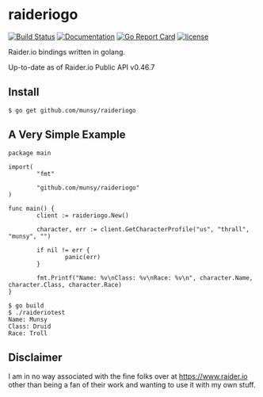 # raideriogo 
[![Build Status](https://travis-ci.org/Munsy/raideriogo.svg?branch=master)](https://travis-ci.org/Munsy/raideriogo)  [![Documentation](https://godoc.org/github.com/munsy/raideriogo?status.svg)](https://godoc.org/github.com/munsy/raideriogo)  [![Go Report Card](https://goreportcard.com/badge/github.com/munsy/raideriogo)](https://goreportcard.com/report/github.com/munsy/raideriogo)  [![license](https://img.shields.io/github/license/mashape/apistatus.svg)](LICENSE)  

Raider.io bindings written in golang.

Up-to-date as of Raider.io Public API v0.46.7

## Install
```
$ go get github.com/munsy/raideriogo
```

## A Very Simple Example
```
package main

import(
        "fmt"

        "github.com/munsy/raideriogo"
)

func main() {
        client := raideriogo.New()

        character, err := client.GetCharacterProfile("us", "thrall", "munsy", "")

        if nil != err {
                panic(err)
        }

        fmt.Printf("Name: %v\nClass: %v\nRace: %v\n", character.Name, character.Class, character.Race)
}
```
```
$ go build
$ ./raideriotest
Name: Munsy
Class: Druid
Race: Troll
```

## Disclaimer
I am in no way associated with the fine folks over at https://www.raider.io other than being a fan of their work and wanting to use it with my own stuff.
